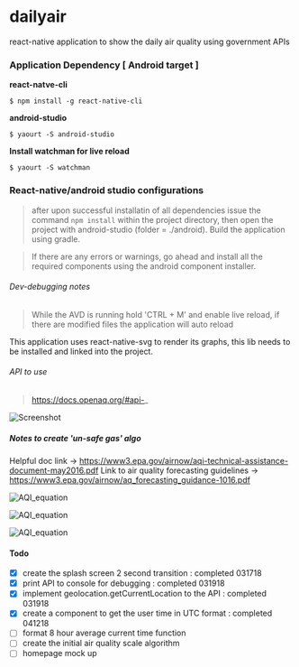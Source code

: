 # dailyair
react-native application to show the daily air quality using government APIs

### Application Dependency [ Android target ]
**react-natve-cli**
```
$ npm install -g react-native-cli
```
**android-studio**
```
$ yaourt -S android-studio
```
**Install watchman for live reload**
```
$ yaourt -S watchman
```
### React-native/android studio configurations
> after upon successful installatin of all dependencies issue the command ```npm install``` within the project directory, then open the project with android-studio (folder = ./android). Build the application using gradle.

> If there are any errors or warnings, go ahead and install all the required components using the android component installer.


###### Dev-debugging notes

> While the AVD is running hold 'CTRL + M' and enable live reload, if there are modified files the application
> will auto reload

This application uses react-native-svg to render its graphs, this lib needs to be installed and linked into
the project.

###### API to use
> https://docs.openaq.org/#api-_

![Screenshot](https://raw.githubusercontent.com/jasonh9/dailyair/master/screenshot.gif)

##### Notes to create 'un-safe gas' algo
Helpful doc link -> https://www3.epa.gov/airnow/aqi-technical-assistance-document-may2016.pdf
Link to air quality forecasting guidelines -> https://www3.epa.gov/airnow/aq_forecasting_guidance-1016.pdf

![AQI_equation](https://raw.githubusercontent.com/jasonh9/dailyair/master/AQI_equation1.png)

![AQI_equation](https://raw.githubusercontent.com/jasonh9/dailyair/master/AQI_equation_application.png)

![AQI_equation](https://raw.githubusercontent.com/jasonh9/dailyair/master/AQI_breakpoints.png)

#### Todo
- [x] create the splash screen 2 second transition : completed 031718
- [x] print API to console for debugging : completed 031918
- [x] implement geolocation.getCurrentLocation to the API : completed 031918
- [x] create a component to get the user time in UTC format : completed 041218
- [ ] format 8 hour average current time function
- [ ] create the initial air quality scale algorithm
- [ ] homepage mock up
